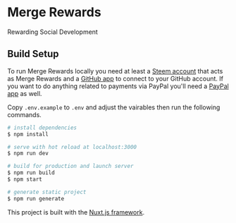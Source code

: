# Merge Rewards

Rewarding Social Development

## Build Setup

To run Merge Rewards locally you need at least a [Steem account](https://signup.steemit.com) that acts as Merge Rewards and a [GitHub app](https://github.com/settings/applications/new) to connect to your GitHub account. If you want to do anything related to payments via PayPal you'll need a [PayPal app](https://developer.paypal.com/docs/checkout) as well.

Copy `.env.example` to `.env` and adjust the vairables then run the following commands.

```bash
# install dependencies
$ npm install

# serve with hot reload at localhost:3000
$ npm run dev

# build for production and launch server
$ npm run build
$ npm start

# generate static project
$ npm run generate
```

This project is built with the [Nuxt.js framework](https://nuxtjs.org).
